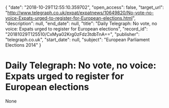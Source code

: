{
  "date": "2018-10-29T12:55:10.359702", 
  "open_access": false, 
  "target_url": "http://www.telegraph.co.uk/expat/expatnews/10649820/No-vote-no-voice-Expats-urged-to-register-for-European-elections.html", 
  "description": null, 
  "end_date": null, 
  "title": "Daily Telegraph: No vote, no voice: Expats urged to register for European elections", 
  "record_id": "20181029T125510/CxMya02Krg0zFdz3tdbTnA==", 
  "publisher": "telegraph.co.uk", 
  "start_date": null, 
  "subject": "European Parliament Elections 2014"
}

# Daily Telegraph: No vote, no voice: Expats urged to register for European elections

None